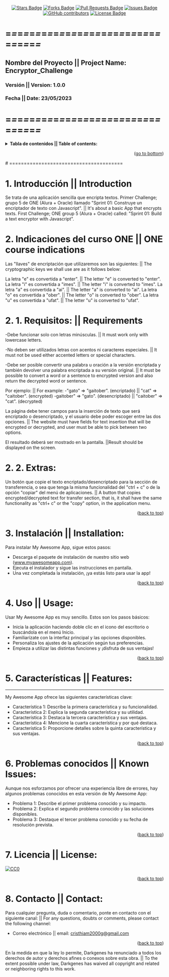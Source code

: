 <a name = "readme-top"></a>

<!--
This was based in Best-README-Template[https://github.com/othneildrew/Best-README-Template/blob/master/README.md#readme-top], and [https://github.com/abhisheknaiidu/awesome-github-profile-readme/blob/master/README.md] 
-->

<!-- Project Shields -->

<div align = "center">
<!-- Stars -->
<a href = "https://github.com/Darkgenes/encryptor_challenge_1_alura/stargazers"><img src = "https://img.shields.io/github/stars/Darkgenes/encryptor_challenge_1_alura" alt = "Stars Badge"/></a>
<!-- Forks -->
<a href = "https://github.com/Darkgenes/encryptor_challenge_1_alura/network/members"><img src = "https://img.shields.io/github/forks/Darkgenes/encryptor_challenge_1_alura" alt = "Forks Badge"/></a>
<!-- Pull requests -->
<a href = "https://github.com/Darkgenes/encryptor_challenge_1_alura/pulls"><img src = "https://img.shields.io/github/issues-pr/Darkgenes/encryptor_challenge_1_alura" alt = "Pull Requests Badge"/></a>
<!-- Issues -->
<a href = "https://github.com/Darkgenes/encryptor_challenge_1_alura/issues"><img src = "https://img.shields.io/github/issues/Darkgenes/encryptor_challenge_1_alura" alt = "Issues Badge"/></a>
<!-- Contribuitors -->
<a href = "https://github.com/Darkgenes/encryptor_challenge_1_alura/graphs/contributors"><img alt = "GitHub contributors" src = "https://img.shields.io/github/contributors/Darkgenes/encryptor_challenge_1_alura?color=2b9348"></a>
<!-- License -->
<a href = "https://github.com/Darkgenes/encryptor_challenge_1_alura/blob/main/LICENSE.txt"><img src = "https://img.shields.io/badge/License-MIT-yellow.svg" alt = "License Badge"/></a>

</div>  

# =*=*=*=*=*=*=*=*=*=*=*=*=*=*=*=*=*=*=*=*=*=*=*=*=*=*=*=*=*=*=*=*

<h2>Nombre del Proyecto || Project Name: Encryptor_Challenge</h2>
<h3>Versión || Version: 1.0.0</h3>
<h3>Fecha || Date: 23/05/2023</h3>

# =*=*=*=*=*=*=*=*=*=*=*=*=*=*=*=*=*=*=*=*=*=*=*=*=*=*=*=*=*=*=*=*

<details>
  <summary><b>Tabla de contenidos || Table of contents:</b></summary>
  <ol>
    <li>
      <a href = "#about-the-project">Introducción || Introduction</a>
    </li>
    <li>
      <a href = "#getting-started">Indicaciones del curso ONE || ONE course indications</a>
      <ul>
        <li><a href="#prerequisites">Requisitos || Requirements</a></li>
        <li><a href="#installation">Extras:</a></li>
      </ul>
    </li>
    <li><a href="#roadmap">Instalación || Installation</a></li>
    <li><a href="#usage">Uso || Usage</a></li>
    <li><a href="#contributing">Características || Features</a></li>
    <li><a href="#contributing">Problemas conocidos || Known Issues</a></li>
    <li><a href="#license">Licencia || License</a></li>
    <li><a href="#contact">Contacto || Contact</a></li>
  </ol>
</details>

<p align = "right">(<a href = "#readme-bottom">go to bottom</a>)</p>
# =======================================

# 1. Introducción || Introduction

Se trata de una aplicación sencilla que encripta textos. Primer Challenge; grupo 5 de ONE (Alura + Oracle) llamado "Sprint 01: Construye un encriptador de texto con Javascript". || It's about a basic App that encrypts texts. First Challenge; ONE group 5 (Alura + Oracle) called: "Sprint 01: Build a text encryptor with Javascript". 

# 2. Indicaciones del curso ONE || ONE course indications

Las "llaves" de encriptación que utilizaremos son las siguientes: || The cryptographic keys we shall use are as it follows below:

La letra "e" es convertida a "enter". || The letter "e" is converted to "enter".
La letra "i" es convertida a "imes". || The letter "i" is converted to "imes".
La letra "a" es convertida a "ai". || The letter "a" is converted to "ai".
La letra "o" es convertida a "ober". || The letter "o" is converted to "ober".
La letra "u" es convertida a "ufat". || The letter "u" is converted to "ufat".

# 2. 1. Requisitos: || Requirements

-Debe funcionar solo con letras minúsculas. || It must work only with lowercase letters.

-No deben ser utilizados letras con acentos ni caracteres especiales. || It must not be used either accented letters or special characters.

-Debe ser posible convertir una palabra u oración a la versión encriptada y también devolver una palabra encriptada a su versión original. || It must be possible to convert a word or a sentence to encrypted version and also return the decrypted word or sentence.

Por ejemplo: || For example:
-"gato" => "gaitober". (encriptado) || "cat" => "caitober". (encrypted)
-gaitober" => "gato". (desencriptado) || "caitober" => "cat". (decrypted)

La página debe tener campos para la inserción de texto que será encriptado o desencriptado, y el usuario debe poder escoger entre las dos opciones. || The website must have fields for text insertion that will be encrypted or decrypted, and user must be able to pick between two options.

El resultado deberá ser mostrado en la pantalla. ||Result should be displayed on the screen.

# 2. 2. Extras:

Un botón que copie el texto encriptado/desencriptado para la sección de transferencia, o sea que tenga la misma funcionalidad del "ctrl + c" o de la opción "copiar" del menú de aplicaciones. || A button that copies encrypted/decrypted text for transfer section, that is, it shall have the same functionality as "ctrl+ c" or the "copy" option, in the application menu.

<p align = "right">(<a href = "#readme-top">back to top</a>)</p>

# 3. Instalación || Installation:

Para instalar My Awesome App, sigue estos pasos:
- Descarga el paquete de instalación de nuestro sitio web (www.myawesomeapp.com).
- Ejecuta el instalador y sigue las instrucciones en pantalla.
- Una vez completada la instalación, ¡ya estás listo para usar la app!

<p align = "right">(<a href = "#readme-top">back to top</a>)</p>

# 4. Uso || Usage:

Usar My Awesome App es muy sencillo. Estos son los pasos básicos:
- Inicia la aplicación haciendo doble clic en el icono del escritorio o buscándola en el menú Inicio.
- Familiarízate con la interfaz principal y las opciones disponibles.
- Personaliza los ajustes de la aplicación según tus preferencias.
- Empieza a utilizar las distintas funciones y ¡disfruta de sus ventajas!

<p align = "right">(<a href = "#readme-top">back to top</a>)</p>

# 5. Características || Features:
------------
My Awesome App ofrece las siguientes características clave:
- Característica 1: Describe la primera característica y su funcionalidad.
- Característica 2: Explica la segunda característica y su utilidad.
- Característica 3: Destaca la tercera característica y sus ventajas.
- Característica 4: Mencione la cuarta característica y por qué destaca.
- Característica 5: Proporcione detalles sobre la quinta característica y sus ventajas.

<p align = "right">(<a href = "#readme-top">back to top</a>)</p>

# 6. Problemas conocidos || Known Issues:
Aunque nos esforzamos por ofrecer una experiencia libre de errores, hay algunos problemas conocidos en esta versión de My Awesome App:
- Problema 1: Describe el primer problema conocido y su impacto.
- Problema 2: Explica el segundo problema conocido y las soluciones disponibles.
- Problema 3: Destaque el tercer problema conocido y su fecha de resolución prevista.

<p align = "right">(<a href = "#readme-top">back to top</a>)</p>

# 7. Licencia || License:
[![CC0](https://licensebuttons.net/p/zero/1.0/88x31.png)](https://creativecommons.org/publicdomain/zero/1.0/)

<p align = "right">(<a href = "#readme-top">back to top</a>)</p>

# 8. Contacto || Contact:
Para cualquier pregunta, duda o comentario, ponte en contacto con el siguiente canal: || For any questions, doubts or comments, please contact the following channel:
- Correo electrónico || email: cristhiam2000g@gmail.com

<p align = "right">(<a href = "#readme-top">back to top</a>)</p>

En la medida en que la ley lo permite, Darkgenes ha renunciado a todos los derechos de autor y derechos afines o conexos sobre esta obra. || To the extent possible under law, Darkgenes has waived all copyright and related or neighboring rights to this work.

<a name = "readme-bottom"></a>

